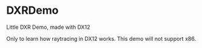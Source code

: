 # DXRDemo
Little DXR Demo, made with DX12 

Only to learn how raytracing in DX12 works. This demo will not support x86. 



